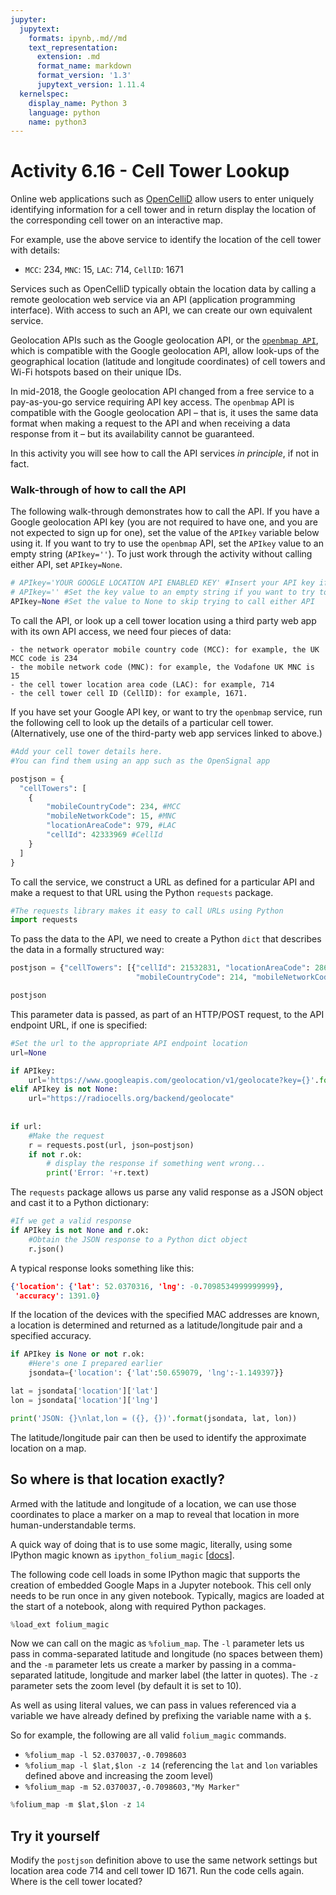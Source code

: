 ```yaml
---
jupyter:
  jupytext:
    formats: ipynb,.md//md
    text_representation:
      extension: .md
      format_name: markdown
      format_version: '1.3'
      jupytext_version: 1.11.4
  kernelspec:
    display_name: Python 3
    language: python
    name: python3
---
```


<!-- #region -->
<a name="cellTowers"></a>
# Activity 6.16 - Cell Tower Lookup

Online web applications such as [OpenCelliD](https://www.opencellid.org/) allow users to enter uniquely identifying information for a cell tower and in return display the location of the corresponding cell tower on an interactive map.

For example, use the above service to identify the location of the cell tower with details:

- `MCC`: 234, `MNC`: 15, `LAC`: 714, `CellID`: 1671


Services such as OpenCelliD typically obtain the location data by calling a remote geolocation web service via an API (application programming interface). With access to such an API, we can create our own equivalent service.

Geolocation APIs such as the Google geolocation API, or the [`openbmap API`](https://radiocells.org/geolocation), which is compatible with the Google geolocation API, allow look-ups of the geographical location (latitude and longitude coordinates) of cell towers and Wi-Fi hotspots based on their unique IDs.

In mid-2018, the Google geolocation API changed from a free service to a pay-as-you-go service requiring API key access. The `openbmap` API is compatible with the Google geolocation API – that is, it uses the same data format when making a request to the API and when receiving a data response from it – but its availability cannot be guaranteed.


In this activity you will see how to call the API services *in principle*, if not in fact.
<!-- #endregion -->

### Walk-through of how to call the API

The following walk-through demonstrates how to call the API. If you have a Google geolocation API key (you are not required to have one, and you are not expected to sign up for one), set the value of the `APIkey` variable below using it. If you want to try to use the `openbmap` API, set the `APIkey` value to an empty string (`APIkey=''`). To just work through the activity without calling either API, set `APIkey=None`.

```python
# APIkey='YOUR GOOGLE LOCATION API ENABLED KEY' #Insert your API key if you already have one & want to use it
# APIkey='' #Set the key value to an empty string if you want to try to use the openbmap service
APIkey=None #Set the value to None to skip trying to call either API
```

To call the API, or look up a cell tower location using a third party web app with its own API access, we need four pieces of data:

    - the network operator mobile country code (MCC): for example, the UK MCC code is 234
    - the mobile network code (MNC): for example, the Vodafone UK MNC is 15
    - the cell tower location area code (LAC): for example, 714
    - the cell tower cell ID (CellID): for example, 1671.


If you have set your Google API key, or want to try the `openbmap` service, run the following cell to look up the details of a particular cell tower. (Alternatively, use one of the third-party web app services linked to above.)

```python
#Add your cell tower details here.
#You can find them using an app such as the OpenSignal app

postjson = {
  "cellTowers": [
    {
        "mobileCountryCode": 234, #MCC
        "mobileNetworkCode": 15, #MNC
        "locationAreaCode": 979, #LAC
        "cellId": 42333969 #CellId
    }
  ]
}
```

To call the service, we construct a URL as defined for a particular API and make a request to that URL using the Python `requests` package.

```python
#The requests library makes it easy to call URLs using Python
import requests
```

To pass the data to the API, we need to create a Python `dict` that describes the data in a formally structured way:

```python
postjson = {"cellTowers": [{"cellId": 21532831, "locationAreaCode": 2862, 
                            "mobileCountryCode": 214, "mobileNetworkCode": 7}]}

postjson
```

This parameter data is passed, as part of an HTTP/POST request, to the API endpoint URL, if one is specified:

```python
#Set the url to the appropriate API endpoint location
url=None

if APIkey:
    url='https://www.googleapis.com/geolocation/v1/geolocate?key={}'.format(APIkey)
elif APIkey is not None:
    url="https://radiocells.org/backend/geolocate"
    
    
if url:
    #Make the request
    r = requests.post(url, json=postjson)
    if not r.ok:
        # display the response if something went wrong...
        print('Error: '+r.text)
```

The `requests` package allows us parse any valid response as a JSON object and cast it to a Python dictionary:

```python
#If we get a valid response
if APIkey is not None and r.ok:
    #Obtain the JSON response to a Python dict object
    r.json()
```

A typical response looks something like this:

```json
{'location': {'lat': 52.0370316, 'lng': -0.7098534999999999},
 'accuracy': 1391.0}
 ```

If the location of the devices with the specified MAC addresses are known, a location is determined and returned as a latitude/longitude pair and a specified accuracy.

```python
if APIkey is None or not r.ok:
    #Here's one I prepared earlier
    jsondata={'location': {'lat':50.659079, 'lng':-1.149397}}

lat = jsondata['location']['lat']
lon = jsondata['location']['lng']

print('JSON: {}\nlat,lon = ({}, {})'.format(jsondata, lat, lon))
```

The latitude/longitude pair can then be used to identify the approximate location on a map.


## So where is that location exactly?


Armed with the latitude and longitude of a location, we can use those coordinates to place a marker on a map to reveal that location in more human-understandable terms.

A quick way of doing that is to use some magic, literally, using some IPython magic known as `ipython_folium_magic` [[docs](https://github.com/psychemedia/ipython_magic_folium)].

The following code cell loads in some IPython magic that supports the creation of embedded Google Maps in a Jupyter notebook. This cell only needs to be run once in any given notebook. Typically, magics are loaded at the start of a notebook, along with required Python packages. 

```python
%load_ext folium_magic
```

Now we can call on the magic as `%folium_map`. The `-l` parameter lets us pass in comma-separated latitude and longitude (no spaces between them) and the `-m` parameter lets us create a marker by passing in a comma-separated latitude, longitude and marker label (the latter in quotes). The `-z` parameter sets the zoom level (by default it is set to 10).

As well as using literal values, we can pass in values referenced via a variable we have already defined by prefixing the variable name with a `$`.

So for example, the following are all valid `folium_magic` commands. 

- `%folium_map -l 52.0370037,-0.7098603`
- `%folium_map -l $lat,$lon -z 14` (referencing the `lat` and `lon` variables defined above and increasing the zoom level)
- `%folium_map -m 52.0370037,-0.7098603,"My Marker"`

```python
%folium_map -m $lat,$lon -z 14
```

## Try it yourself

Modify the `postjson` definition above to use the same network settings but location area code 714 and cell tower ID 1671. Run the code cells again. Where is the cell tower located?
